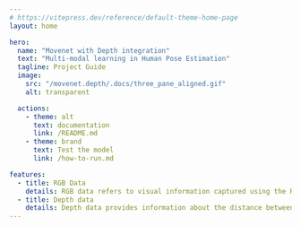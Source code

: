 ```yaml
---
# https://vitepress.dev/reference/default-theme-home-page
layout: home

hero:
  name: "Movenet with Depth integration"
  text: "Multi-modal learning in Human Pose Estimation"
  tagline: Project Guide
  image: 
    src: "/movenet.depth/.docs/three_pane_aligned.gif"
    alt: transparent

  actions:
    - theme: alt
      text: documentation
      link: /README.md
    - theme: brand
      text: Test the model
      link: /how-to-run.md

features:
  - title: RGB Data
    details: RGB data refers to visual information captured using the Red, Green, and Blue color channels—the primary colors of light. Each pixel in an RGB image contains a combination of these three color intensities, allowing for the representation of a full-color image as perceived by the human eye. RGB data is the most common form of visual input used in computer vision tasks like object detection, classification, and human pose estimation because it closely resembles how we naturally see and interpret the world.
  - title: Depth data
    details: Depth data provides information about the distance between the camera and objects in a scene. Instead of capturing color, it encodes the spatial structure of the environment by assigning depth values (typically in meters or relative units) to each pixel. This data can be obtained using specialized sensors (like LiDAR or stereo cameras) or estimated from RGB images using models like MiDaS. Depth data is crucial for understanding 3D geometry, enabling applications such as 3D reconstruction, augmented reality, and enhanced pose estimation by providing spatial context to 2D visual inputs.
---
```


